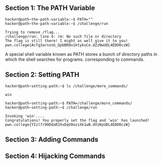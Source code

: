 ## Section 1: The PATH Variable
`hacker@path~the-path-variable:~$ PATH=""`
<br/>
`hacker@path~the-path-variable:~$ /challenge/run`
```
Trying to remove /flag...
/challenge/run: line 4: rm: No such file or directory
The flag is still there! I might as well give it to you!
pwn.college{AcTg3arnznG_QpbBROo1ktykuCe.dZzNwUDL4EDO0czW}
```
 A special shell variable known as PATH stores a bunch of directory paths in which the shell searches for programs.
 corresponding to commands.
 <br/>
## Section 2: Setting PATH
`hacker@path~setting-path:~$ ls /challenge/more_commands/`
```
win
```
`hacker@path~setting-path:~$ PATH=/challenge/more_commands/`
<br/>
`hacker@path~setting-path:~$ /challenge/run`
```
Invoking 'win'....
Congratulations! You properly set the flag and 'win' has launched!
pwn.college{YIzl7r9ODdaRJXxDqV0ozsXk1wB.dVzNyUDL4EDO0czW}
```
## Section 3: Adding Commands
## Section 4: Hijacking Commands
